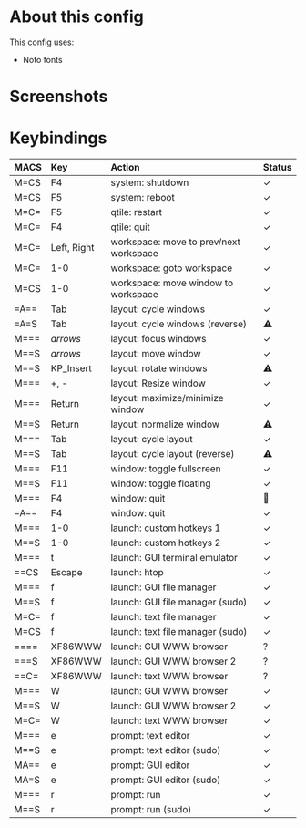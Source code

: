 # About this config
This config uses:
+ Noto fonts

# Screenshots


# Keybindings
MACS | Key            | Action                                 | Status
:----|:---------------|:---------------------------------------|:-------
M=CS | F4             | system: shutdown                       | ✓
M=CS | F5             | system: reboot                         | ✓
M=C= | F5             | qtile: restart                         | ✓
M=C= | F4             | qtile: quit                            | ✓
M=C= | Left, Right    | workspace: move to prev/next workspace | ✓
M=C= | 1-0            | workspace: goto workspace              | ✓
M=CS | 1-0            | workspace: move window to workspace    | ✓
=A== | Tab            | layout: cycle windows                  | ✓
=A=S | Tab            | layout: cycle windows (reverse)        | ⚠
M=== | *arrows*       | layout: focus windows                  | ✓
M==S | *arrows*       | layout: move window                    | ✓
M==S | KP_Insert      | layout: rotate windows                 | ⚠  
M=== | +, -           | layout: Resize window                  | ✓
M=== | Return         | layout: maximize/minimize window       | ✓
M==S | Return         | layout: normalize window               | ⚠
M=== | Tab            | layout: cycle layout                   | ✓
M==S | Tab            | layout: cycle layout (reverse)         | ⚠
M=== | F11            | window: toggle fullscreen              | ✓
M==S | F11            | window: toggle floating                | ✓
M=== | F4             | window: quit                           | 👴
=A== | F4             | window: quit                           | ✓
M=== | 1-0            | launch: custom hotkeys 1               | ✓
M==S | 1-0            | launch: custom hotkeys 2               | ✓
M=== | t              | launch: GUI terminal emulator          | ✓
==CS | Escape         | launch: htop                           | ✓
M=== | f              | launch: GUI file manager               | ✓
M==S | f              | launch: GUI file manager (sudo)        | ✓
M=C= | f              | launch: text file manager              | ✓
M=CS | f              | launch: text file manager (sudo)       | ✓
==== | XF86WWW        | launch: GUI WWW browser                | ?
===S | XF86WWW        | launch: GUI WWW browser 2              | ?
==C= | XF86WWW        | launch: text WWW browser               | ?
M=== | W              | launch: GUI WWW browser                | ✓
M==S | W              | launch: GUI WWW browser 2              | ✓
M=C= | W              | launch: text WWW browser               | ✓
M=== | e              | prompt: text editor                    | ✓
M==S | e              | prompt: text editor (sudo)             | ✓
MA== | e              | prompt: GUI editor                     | ✓
MA=S | e              | prompt: GUI editor (sudo)              | ✓
M=== | r              | prompt: run                            | ✓
M==S | r              | prompt: run (sudo)                     | ✓
